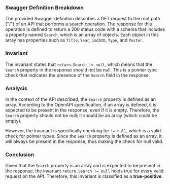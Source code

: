### Swagger Definition Breakdown
The provided Swagger definition describes a GET request to the root path ("/") of an API that performs a search operation. The response for this operation is defined to return a 200 status code with a schema that includes a property named `Search`, which is an array of objects. Each object in this array has properties such as `Title`, `Year`, `imdbID`, `Type`, and `Poster`.

### Invariant
The invariant states that `return.Search != null`, which means that the `Search` property in the response should not be null. This is a pointer type check that indicates the presence of the `Search` field in the response.

### Analysis
In the context of the API described, the `Search` property is defined as an array. According to the OpenAPI specification, if an array is defined, it is expected to be present in the response, even if it is empty. Therefore, the `Search` property should not be null; it should be an array (which could be empty). 

However, the invariant is specifically checking for `!= null`, which is a valid check for pointer types. Since the `Search` property is defined as an array, it will always be present in the response, thus making the check for null valid. 

### Conclusion
Given that the `Search` property is an array and is expected to be present in the response, the invariant `return.Search != null` holds true for every valid request on the API. Therefore, this invariant is classified as a **true-positive**.
